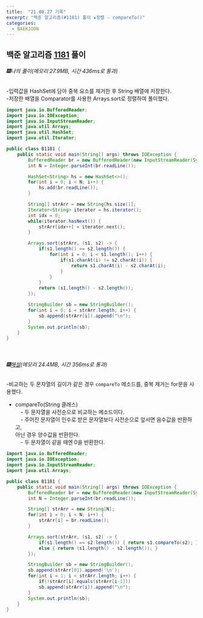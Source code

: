 ```yaml
---
title:  "21.08.27 기록"
excerpt: "백준 알고리즘(#1181) 풀이 ★정렬 - compareTo()"
categories:
  - BAEKJOON
---
```



## 백준 알고리즘 [1181](https://www.acmicpc.net/problem/1181) 풀이

###### 🎆나의 풀이(메모리 27.9MB, 시간 436ms로 통과)<br/>
-입력값을 HashSet에 담아 중복 요소를 제거한 후 String 배열에 저장한다.<br>
-저장한 배열을 Comparator를 사용한 Arrays.sort로 정렬하여 풀이했다.<br>

```java
import java.io.BufferedReader;
import java.io.IOException;
import java.io.InputStreamReader;
import java.util.Arrays;
import java.util.HashSet;
import java.util.Iterator;

public class B1181 {
    public static void main(String[] args) throws IOException {
        BufferedReader br = new BufferedReader(new InputStreamReader(System.in));
        int N = Integer.parseInt(br.readLine());

        HashSet<String> hs = new HashSet<>();
        for(int i = 0; i < N; i++) {
            hs.add(br.readLine());
        }

        String[] strArr = new String[hs.size()];
        Iterator<String> iterator = hs.iterator();
        int idx = 0;
        while(iterator.hasNext()) {
            strArr[idx++] = iterator.next();
        }

        Arrays.sort(strArr, (s1, s2) -> {
            if(s1.length() == s2.length()) {
                for(int i = 0; i < s1.length(); i++) {
                    if(s1.charAt(i) != s2.charAt(i)) {
                        return s1.charAt(i) - s2.charAt(i);
                    }
                }
            }
            return (s1.length() - s2.length());
        });

        StringBuilder sb = new StringBuilder();
        for(int i = 0; i < strArr.length; i++) {
            sb.append(strArr[i]).append("\n");
        }
        System.out.println(sb);
    }
}
```
<br>

###### 🎆[해설]()(메모리 24.4MB, 시간 356ms로 통과)<br/>
-비교하는 두 문자열의 길이가 같은 경우 `compareTo` 메소드를, 중복 제거는 for문을 사용했다.<br>

* compareTo(String 클래스)<br>
　- 두 문자열을 사전순으로 비교하는 메소드이다.<br>
　- 주어진 문자열이 인수로 받은 문자열보다 사전순으로 앞서면 음수값을 반환하고,<br> 아닌 경우 양수값을 반환한다.<br>
　- 두 문자열이 같을 때엔 0을 반환한다.<br>

```java
import java.io.BufferedReader;
import java.io.IOException;
import java.io.InputStreamReader;
import java.util.Arrays;

public class B1181 {
    public static void main(String[] args) throws IOException {
        BufferedReader br = new BufferedReader(new InputStreamReader(System.in));
        int N = Integer.parseInt(br.readLine());

        String[] strArr = new String[N];
        for(int i = 0; i < N; i++) {
            strArr[i] = br.readLine();
        }

        Arrays.sort(strArr, (s1, s2) -> {
            if(s1.length() == s2.length()) { return s1.compareTo(s2); }
            else { return (s1.length() - s2.length()); }
        });

        StringBuilder sb = new StringBuilder();
        sb.append(strArr[0]).append('\n');
        for(int i = 1; i < strArr.length; i++) {
            if(!strArr[i].equals(strArr[i-1]))
            sb.append(strArr[i]).append("\n");
        }
        System.out.println(sb);
    }
}
```
